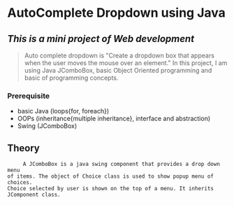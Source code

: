# AutoComplete Dropdown using Java

## _This is a mini project of Web development_ 

> Auto complete dropdown is "Create a dropdown box that 
> appears when the user moves the mouse over an element."
> In this project, I am using Java JComboBox, basic Object 
> Oriented programming and basic of programming concepts.

### Prerequisite
- basic Java (loops{for, foreach})
- OOPs (inheritance{multiple inheritance}, interface and abstraction)
- Swing (JComboBox)

## Theory


    
         A JComboBox is a java swing component that provides a drop down menu 
    of items. The object of Choice class is used to show popup menu of choices. 
    Choice selected by user is shown on the top of a menu. It inherits 
    JComponent class.
    
